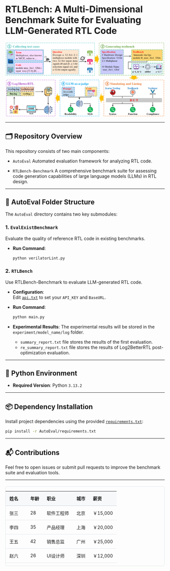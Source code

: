 # RTLBench: A Multi-Dimensional Benchmark Suite for Evaluating LLM-Generated RTL Code

![Evaluation Flow](./LintEval_Overview.png)

---

## 🗂️ Repository Overview

This repository consists of two main components:

- `AutoEval`
  Automated evaluation framework for analyzing RTL code.

- `RTLBench-Benchmark` 
  A comprehensive benchmark suite for assessing code generation capabilities of large language models (LLMs) in RTL design.

---

## 📁 AutoEval Folder Structure

The `AutoEval` directory contains two key submodules:

### 1. `EvalExistBenchmark`

Evaluate the quality of reference RTL code in existing benchmarks.

- **Run Command**:
  ```bash
  python verilatorLint.py
  ```

### 2. `RTLBench`

Use RTLBench-Benchmark to evaluate LLM-generated RTL code.

- **Configuration**:  
  Edit [`api.txt`](./AutoEval/RTLBench/code/api.txt) to set your `API_KEY` and `BaseURL`.

- **Run Command**:
  ```bash
  python main.py
  ```
- **Experimental Results**:
  The experimental results will be stored in the `experiment/model_name/log` folder.
  - `summary_report.txt` file stores the results of the first evaluation.
  - `re_summary_report.txt` file stores the results of Log2BetterRTL post-optimization evaluation.
---

## 🐍 Python Environment

- **Required Version**: Python `3.13.2`

---

## 📦 Dependency Installation

Install project dependencies using the provided [`requirements.txt`](./AutoEval/requirements.txt):

```bash
pip install -r AutoEval/requirements.txt
```

---

## 📬 Contributions

Feel free to open issues or submit pull requests to improve the benchmark suite and evaluation tools.




----
<div style="max-height: 250px; overflow: auto; margin: 20px 0; border: 1px solid #e1e4e8; border-radius: 6px;">
<table style="width: 100%; border-collapse: collapse;">
<thead style="position: sticky; top: 0; background: #f6f8fa; z-index: 1;">
<tr>
<th style="padding: 12px; text-align: left; border-bottom: 2px solid #e1e4e8;">姓名</th>
<th style="padding: 12px; text-align: left; border-bottom: 2px solid #e1e4e8;">年龄</th>
<th style="padding: 12px; text-align: left; border-bottom: 2px solid #e1e4e8;">职业</th>
<th style="padding: 12px; text-align: left; border-bottom: 2px solid #e1e4e8;">城市</th>
<th style="padding: 12px; text-align: left; border-bottom: 2px solid #e1e4e8;">薪资</th>
</tr>
</thead>
<tbody>
<tr><td style="padding: 12px; border-bottom: 1px solid #e1e4e8;">张三</td><td style="padding: 12px; border-bottom: 1px solid #e1e4e8;">28</td><td style="padding: 12px; border-bottom: 1px solid #e1e4e8;">软件工程师</td><td style="padding: 12px; border-bottom: 1px solid #e1e4e8;">北京</td><td style="padding: 12px; border-bottom: 1px solid #e1e4e8;">￥15,000</td></tr>
<tr><td style="padding: 12px; border-bottom: 1px solid #e1e4e8;">李四</td><td style="padding: 12px; border-bottom: 1px solid #e1e4e8;">35</td><td style="padding: 12px; border-bottom: 1px solid #e1e4e8;">产品经理</td><td style="padding: 12px; border-bottom: 1px solid #e1e4e8;">上海</td><td style="padding: 12px; border-bottom: 1px solid #e1e4e8;">￥20,000</td></tr>
<tr><td style="padding: 12px; border-bottom: 1px solid #e1e4e8;">王五</td><td style="padding: 12px; border-bottom: 1px solid #e1e4e8;">42</td><td style="padding: 12px; border-bottom: 1px solid #e1e4e8;">销售总监</td><td style="padding: 12px; border-bottom: 1px solid #e1e4e8;">广州</td><td style="padding: 12px; border-bottom: 1px solid #e1e4e8;">￥25,000</td></tr>
<tr><td style="padding: 12px; border-bottom: 1px solid #e1e4e8;">赵六</td><td style="padding: 12px; border-bottom: 1px solid #e1e4e8;">26</td><td style="padding: 12px; border-bottom: 1px solid #e1e4e8;">UI设计师</td><td style="padding: 12px; border-bottom: 1px solid #e1e4e8;">深圳</td><td style="padding: 12px; border-bottom: 1px solid #e1e4e8;">￥12,000</td></tr>
<tr><td style="padding: 12px; border-bottom: 1px solid #e1e4e8;">钱七</td><td style="padding: 12px; border-bottom: 1px solid #e1e4e8;">31</td><td style="padding: 12px; border-bottom: 1px solid #e1e4e8;">数据分析师</td><td style="padding: 12px; border-bottom: 1px solid #e1e4e8;">杭州</td><td style="padding: 12px; border-bottom: 1px solid #e1e4e8;">￥18,000</td></tr>
<tr><td style="padding: 12px; border-bottom: 1px solid #e1e4e8;">孙八</td><td style="padding: 12px; border-bottom: 1px solid #e1e4e8;">29</td><td style="padding: 12px; border-bottom: 1px solid #e1e4e8;">前端开发</td><td style="padding: 12px; border-bottom: 1px solid #e1e4e8;">南京</td><td style="padding: 12px; border-bottom: 1px solid #e1e4e8;">￥16,000</td></tr>
<tr><td style="padding: 12px; border-bottom: 1px solid #e1e4e8;">周九</td><td style="padding: 12px; border-bottom: 1px solid #e1e4e8;">38</td><td style="padding: 12px; border-bottom: 1px solid #e1e4e8;">后端开发</td><td style="padding: 12px; border-bottom: 1px solid #e1e4e8;">成都</td><td style="padding: 12px; border-bottom: 1px solid #e1e4e8;">￥19,000</td></tr>
<tr><td style="padding: 12px; border-bottom: 1px solid #e1e4e8;">吴十</td><td style="padding: 12px; border-bottom: 1px solid #e1e4e8;">33</td><td style="padding: 12px; border-bottom: 1px solid #e1e4e8;">运维工程师</td><td style="padding: 12px; border-bottom: 1px solid #e1e4e8;">武汉</td><td style="padding: 12px; border-bottom: 1px solid #e1e4e8;">￥17,000</td></tr>
<tr><td style="padding: 12px; border-bottom: 1px solid #e1e4e8;">郑十一</td><td style="padding: 12px; border-bottom: 1px solid #e1e4e8;">27</td><td style="padding: 12px; border-bottom: 1px solid #e1e4e8;">测试工程师</td><td style="padding: 12px; border-bottom: 1px solid #e1e4e8;">西安</td><td style="padding: 12px; border-bottom: 1px solid #e1e4e8;">￥13,000</td></tr>
<tr><td style="padding: 12px; border-bottom: 1px solid #e1e4e8;">王十二</td><td style="padding: 12px; border-bottom: 1px solid #e1e4e8;">36</td><td style="padding: 12px; border-bottom: 1px solid #e1e4e8;">技术经理</td><td style="padding: 12px; border-bottom: 1px solid #e1e4e8;">苏州</td><td style="padding: 12px; border-bottom: 1px solid #e1e4e8;">￥23,000</td></tr>
</tbody>
</table>
</div>
